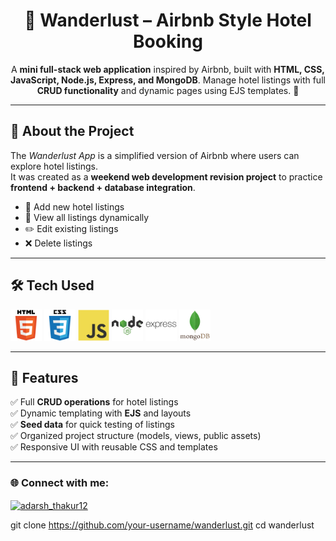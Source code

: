 <h1 align="center">🏨 Wanderlust – Airbnb Style Hotel Booking</h1>

<p align="center">
A <b>mini full-stack web application</b> inspired by Airbnb, built with  
<b>HTML, CSS, JavaScript, Node.js, Express, and MongoDB</b>.  
Manage hotel listings with full <b>CRUD functionality</b> and dynamic pages using EJS templates. 🚀
</p>

---

## 📖 About the Project
The <i>Wanderlust App</i> is a simplified version of Airbnb where users can explore hotel listings.  
It was created as a <b>weekend web development revision project</b> to practice <b>frontend + backend + database integration</b>.  

- 🏨 Add new hotel listings  
- 📃 View all listings dynamically  
- ✏️ Edit existing listings  
- ❌ Delete listings  

---

## 🛠 Tech Used
<p>
  <img src="https://raw.githubusercontent.com/devicons/devicon/master/icons/html5/html5-original-wordmark.svg" alt="HTML" width="50" height="50"/>
  <img src="https://raw.githubusercontent.com/devicons/devicon/master/icons/css3/css3-original-wordmark.svg" alt="CSS" width="50" height="50"/>
  <img src="https://raw.githubusercontent.com/devicons/devicon/master/icons/javascript/javascript-original.svg" alt="JavaScript" width="50" height="50"/>
  <img src="https://raw.githubusercontent.com/devicons/devicon/master/icons/nodejs/nodejs-original-wordmark.svg" alt="Node.js" width="50" height="50"/>
  <img src="https://raw.githubusercontent.com/devicons/devicon/master/icons/express/express-original-wordmark.svg" alt="Express.js" width="50" height="50"/>
  <img src="https://raw.githubusercontent.com/devicons/devicon/master/icons/mongodb/mongodb-original-wordmark.svg" alt="MongoDB" width="50" height="50"/>
</p>

---

## 🎯 Features
✅ Full **CRUD operations** for hotel listings  
✅ Dynamic templating with **EJS** and layouts  
✅ **Seed data** for quick testing of listings  
✅ Organized project structure (models, views, public assets)  
✅ Responsive UI with reusable CSS and templates  

---
<h3 align="left">🌐 Connect with me:</h3>
<p align="left">
  <a href="https://linkedin.com/in/adarsh-singh-sengar" target="blank">
    <img align="center" src="https://raw.githubusercontent.com/rahuldkjain/github-profile-readme-generator/master/src/images/icons/Social/linked-in-alt.svg" alt="adarsh_thakur12" height="30" width="40" />
  </a>
</p>

   git clone https://github.com/your-username/wanderlust.git
   cd wanderlust
